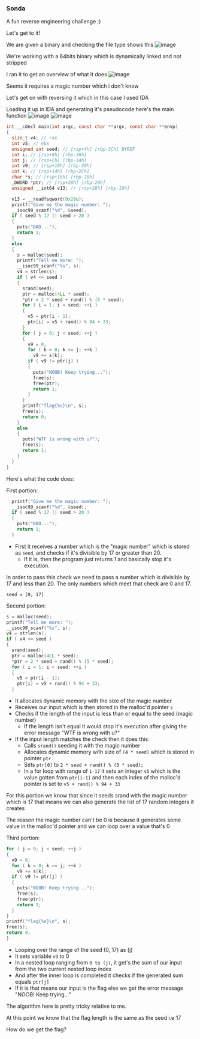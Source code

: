 <h3> Sonda </h3>

A fun reverse engineering challenge ;)

Let's get to it!

We are given a binary and checking the file type shows this
![image](https://github.com/h4ckyou/h4ckyou.github.io/assets/127159644/9c1e35f9-5975-41a7-936c-5487110b5854)

We're working with a 64bits binary which is dynamically linked and not stripped

I ran it to get an overview of what it does
![image](https://github.com/h4ckyou/h4ckyou.github.io/assets/127159644/c5acd958-2bf9-4805-8241-d81045407860)

Seems it requires a magic number which i don't know

Let's get on with reversing it which in this case I used IDA

Loading it up in IDA and generating it's pseudocode here's the main function
![image](https://github.com/h4ckyou/h4ckyou.github.io/assets/127159644/1c68787a-a445-4202-9320-58875db972f6)
![image](https://github.com/h4ckyou/h4ckyou.github.io/assets/127159644/186735ec-de52-45de-94e9-42ddd1bea1b4)

```c
int __cdecl main(int argc, const char **argv, const char **envp)
{
  size_t v4; // rax
  int v5; // ebx
  unsigned int seed; // [rsp+4h] [rbp-3Ch] BYREF
  int i; // [rsp+8h] [rbp-38h]
  int j; // [rsp+Ch] [rbp-34h]
  int v9; // [rsp+10h] [rbp-30h]
  int k; // [rsp+14h] [rbp-2Ch]
  char *s; // [rsp+18h] [rbp-28h]
  _DWORD *ptr; // [rsp+20h] [rbp-20h]
  unsigned __int64 v13; // [rsp+28h] [rbp-18h]

  v13 = __readfsqword(0x28u);
  printf("Give me the magic number: ");
  __isoc99_scanf("%d", &seed);
  if ( seed % 17 || seed > 20 )
  {
    puts("BAD...");
    return 1;
  }
  else
  {
    s = malloc(seed);
    printf("Tell me more: ");
    __isoc99_scanf("%s", s);
    v4 = strlen(s);
    if ( v4 <= seed )
    {
      srand(seed);
      ptr = malloc(4LL * seed);
      *ptr = 2 * seed + rand() % (5 * seed);
      for ( i = 1; i < seed; ++i )
      {
        v5 = ptr[i - 1];
        ptr[i] = v5 + rand() % 94 + 33;
      }
      for ( j = 0; j < seed; ++j )
      {
        v9 = 0;
        for ( k = 0; k <= j; ++k )
          v9 += s[k];
        if ( v9 != ptr[j] )
        {
          puts("NOOB! Keep trying...");
          free(s);
          free(ptr);
          return 1;
        }
      }
      printf("flag{%s}\n", s);
      free(s);
      return 0;
    }
    else
    {
      puts("WTF is wrong with u?");
      free(s);
      return 1;
    }
  }
}
```

Here's what the code does:

First portion:

```c
  printf("Give me the magic number: ");
  __isoc99_scanf("%d", &seed);
  if ( seed % 17 || seed > 20 )
  {
    puts("BAD...");
    return 1;
  }
```

- First it receives a number which is the "magic number" which is stored as `seed`, and checks if it's divisible by 17 or greater than 20.
  - If it is, then the program just returns 1 and basically stop it's execution.

In order to pass this check we need to pass a number which is divisible by 17 and less than 20. The only numbers which meet that check are 0 and 17.

```
seed = [0, 17]
```

Second portion:

```c
s = malloc(seed);
printf("Tell me more: ");
__isoc99_scanf("%s", s);
v4 = strlen(s);
if ( v4 <= seed )
{
  srand(seed);
  ptr = malloc(4LL * seed);
  *ptr = 2 * seed + rand() % (5 * seed);
  for ( i = 1; i < seed; ++i )
  {
    v5 = ptr[i - 1];
    ptr[i] = v5 + rand() % 94 + 33;
  }
```

- It allocates dynamic memory with the size of the magic number
- Receives our input which is then stored in the malloc'd pointer `s`
- Checks if the length of the input is less than or equal to the seed (magic number)
  - If the length isn't equal it would stop it's execution after giving the error message "WTF is wrong with u?"
- If the input length matches the check then it does this:
  - Calls `srand()` seeding it with the magic number
  - Allocates dynamic memory with size of `(4 * seed)` which is stored in pointer `ptr`
  - Sets `ptr[0]` to `2 * seed + rand() % (5 * seed);`
  - In a for loop with range of `1-17` it sets an integer `v5` which is the value gotten from `ptr[i-1]` and then each index of the malloc'd pointer is set to `v5 + rand() % 94 + 33`

For this portion we know that since it seeds srand with the magic number which is 17 that means we can also generate the list of 17 random integers it creates

The reason the magic number can't be 0 is because it generates some value in the malloc'd pointer and we can loop over a value that's 0

Third portion:

```c
for ( j = 0; j < seed; ++j )
{
  v9 = 0;
  for ( k = 0; k <= j; ++k )
    v9 += s[k];
  if ( v9 != ptr[j] )
  {
    puts("NOOB! Keep trying...");
    free(s);
    free(ptr);
    return 1;
  }
}
printf("flag{%s}\n", s);
free(s);
return 0;
}
```

- Looping over the range of the seed (0, 17) as (j)
- It sets variable `v9` to 0
- In a nested loop ranging from `0 to (j)`, it get's the sum of our input from the two current nested loop index
- And after the inner loop is completed it checks if the generated sum equals `ptr[j]`
- If it is that means our input is the flag else we get the error message "NOOB! Keep trying..."

The algorithm here is pretty tricky relative to me.

At this point we know that the flag length is the same as the seed i.e 17

How do we get the flag?


